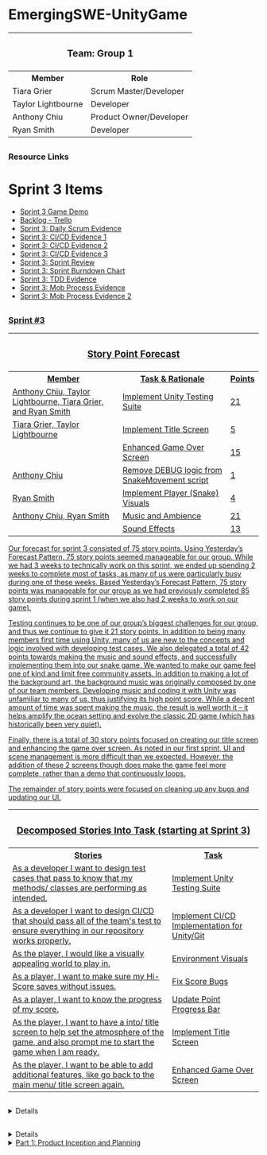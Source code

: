<h1>EmergingSWE-UnityGame</h1>

<table>
  <tr>
    <th colspan="2"><h3>Team: Group 1</h3></th>
  </tr>
  <tr>
    <th>Member</th>
    <th>Role</th>
  </tr>
  <tr>
    <td>Tiara Grier</td>
    <td>Scrum Master/Developer</td>
  </tr>
  <tr>
    <td>Taylor Lightbourne</td>
    <td>Developer</td>
  </tr>
  <tr>
    <td>Anthony Chiu</td>
    <td>Product Owner/Developer</td>
  </tr>
  <tr>
    <td>Ryan Smith</td>
    <td>Developer</td>
  </tr>
</table>

## <h3>Resource Links</h3>
<h1>Sprint 3 Items</h1>
<ul>
  <li><a href="https://swegroup1.itch.io/sea-snake" target="_blank">Sprint 3 Game Demo</a></li>
  <li><a href="https://trello.com/b/UdariJbe/snake-game" target="_blank">Backlog - Trello</a></li>
  <li><a href="https://github.com/ryan-matthew-smith/EmergingSWE-UnityGame/blob/main/Documents/Sprint%202/scrum_check_evidence.PNG" target="_blank">Sprint 3: Daily Scrum Evidence</a></li>
  <li><a href="https://github.com/ryan-matthew-smith/EmergingSWE-UnityGame/blob/main/Documents/Sprint%202/ci_cd_evidence.PNG" target="_blank">Sprint 3: CI/CD Evidence 1</a></li>
  <li><a href="https://github.com/ryan-matthew-smith/EmergingSWE-UnityGame/blob/main/Documents/Sprint%202/CI_CD_evidence_2.png" target="_blank">Sprint 3: CI/CD Evidence 2</a></li>
  <li><a href="https://github.com/ryan-matthew-smith/EmergingSWE-UnityGame/blob/main/Documents/Sprint%202/CI_CD_evidence_3.png" target="_blank">Sprint 3: CI/CD Evidence 3</a></li>
  <li><a href="https://github.com/ryan-matthew-smith/EmergingSWE-UnityGame/blob/main/Documents/Sprint%202/sprint2_review.PNG" target="_blank">Sprint 3: Sprint Review</a></li>
  <li><a href="https://github.com/ryan-matthew-smith/EmergingSWE-UnityGame/blob/main/Documents/Sprint%202/sprint2_burndown.PNG" target="_blank">Sprint 3: Sprint Burndown Chart</a></li>
  <li><a href="https://github.com/ryan-matthew-smith/EmergingSWE-UnityGame/blob/main/Documents/Sprint%202/test_sprint_2.png" target="_blank">Sprint 3: TDD Evidence</a></li>
  <li><a href="https://github.com/ryan-matthew-smith/EmergingSWE-UnityGame/blob/main/Documents/Sprint%202/mob_sprint_2.png" target ="_blank">Sprint 3: Mob Process Evidence</li>
  <li><a href="https://github.com/ryan-matthew-smith/EmergingSWE-UnityGame/blob/main/Documents/Sprint%202/mob_sprint_2_second_picture.png" target ="_blank">Sprint 3: Mob Process Evidence 2</li>
</ul>
    
## <h3>Sprint #3</h3>
<table>
<tr>
  <th colspan ="3">
    <h3>
      Story Point Forecast
    </h3> 
      
  </th>
    <tr>
    <th>Member</th>
    <th>Task & Rationale</th>
    <th>Points</th>
  </tr>
  <tr>
    <td>Anthony Chiu, Taylor Lightbourne, Tiara Grier, and Ryan Smith</td>
    <td>Implement Unity Testing Suite</td>
    <td>21</td>
    
  </tr>
      <tr>
    <td>Tiara Grier, Taylor Lightbourne</td>
    <td>Implement Title Screen</td>
    <td>5</td>
  </tr>
        <tr>
          <td></td>
    <td>Enhanced Game Over Screen</td>
    <td>15</td>
  </tr>
      <tr>
    <td>Anthony Chiu</td>
    <td>Remove DEBUG logic from SnakeMovement script</td>
    <td>1</td>
       </tr>
    <tr>
    <td>Ryan Smith</td>
    <td>Implement Player (Snake) Visuals </td>
    <td>4</td>
       </tr>
    <tr>
    <td>Anthony Chiu, Ryan Smith</td>
    <td>Music and Ambience </td>
    <td>21</td>
       </tr>
           <tr>
             <td></td>
    <td>Sound Effects </td>
    <td>13</td>
       </tr>

</tr>
  
</table>
<p>Our forecast for sprint 3 consisted of 75 story points. Using Yesterday’s Forecast Pattern, 75 story points seemed manageable for our group. While we had 3 weeks to technically work on this sprint, we ended up spending 2 weeks to complete most of tasks, as many of us were particularly busy during one of these weeks. Based  Yesterday’s Forecast Pattern, 75 story points was manageable for our group as we had previously completed 85 story points during sprint 1 (when we also had 2 weeks to work on our game).  
  
Testing continues to be one of our group’s biggest challenges for our group, and thus we continue to give it 21 story points. In addition to being many members first time using Unity, many of us are new to the concepts and logic involved with developing test cases. We also delegated a total of 42 points towards making the music and sound effects, and successfully implementing them into our snake game. We wanted to make our game feel one of kind and limit free community assets. In addition to making a lot of the background art, the background music was originally composed by one of our team members. Developing music and coding it with Unity was unfamiliar to many of us, thus justifying its high point score. While a decent amount of time was spent making the music, the result is well worth it – it helps amplify the ocean setting and evolve the classic 2D game (which has historically been very quiet). 

Finally, there is a total of 30 story points focused on creating our title screen and enhancing the game over screen. As noted in our first sprint, UI and scene management is more difficult than we expected. However, the addition of these 2 screens though does make the game feel more complete, rather than a demo that continuously loops. 

The remainder of story points were focused on cleaning up any bugs and updating our UI. 
</p>
  

<table>
  <tr>
  <th colspan ="2">
    <h3>
      Decomposed Stories Into Task (starting at Sprint 3)
    </h3> 
      </th>
    <tr>
    <th>Stories</th>
    <th>Task</th>
   </tr>
   <tr>
    <td>As a developer I want to design test cases that pass to know that my methods/ classes are performing as intended.</td>
    <td>Implement Unity Testing Suite</td>
  </tr>
     <tr>
    <td>As a developer I want to design CI/CD that should pass all of the team's test to ensure everything in our repository works properly.</td>
    <td>Implement CI/CD Implementation for Unity/Git</td>
  </tr>
       <tr>
    <td>As the player, I would like a visually appealing world to play in.</td>
    <td>Environment Visuals</td>
  </tr>
           <tr>
    <td>As a player, I want to make sure my Hi-Score saves without issues. </td>
    <td>Fix Score Bugs</td>
  </tr>
             <tr>
    <td>As a player, I want to know the progress of my score.</td>
    <td>Update Point Progress Bar</td>
  </tr>

  <tr>
    <td>As the player, I want to have a into/ title screen to help set the atmosphere of the game, and also prompt me to start the game when I am ready. </td>
    <td>Implement Title Screen</td>
  </tr>


  <tr>
    <td>As the player, I want to be able to add additional features, like go back to the main menu/ title screen again.</td>
    <td>Enhanced Game Over Screen</td>
  </tr>
</table>
</details>


##
<details>
<summary>Sprint #2</summary>
<h1>Sprint 2</h1>
  <h3>Resource Links</h3>

<ul>
  <li><a href="https://swegroup1.itch.io/snake-3d-sprint-1-demo" target="_blank">Sprint 2 Game Demo</a></li>
  <li><a href="https://trello.com/b/UdariJbe/snake-game" target="_blank">Backlog - Trello</a></li>
  <li><a href="https://github.com/ryan-matthew-smith/EmergingSWE-UnityGame/blob/main/Documents/Sprint%202/scrum_check_evidence.PNG" target="_blank">Sprint 2: Daily Scrum Evidence</a></li>
  <li><a href="https://github.com/ryan-matthew-smith/EmergingSWE-UnityGame/blob/main/Documents/Sprint%202/ci_cd_evidence.PNG" target="_blank">Sprint 2:CI/CD Evidence 1</a></li>
<li><a href="https://github.com/ryan-matthew-smith/EmergingSWE-UnityGame/blob/main/Documents/Sprint%202/CI_CD_evidence_2.png" target="_blank">Sprint 2:CI/CD Evidence 2</a></li>
<li><a href="https://github.com/ryan-matthew-smith/EmergingSWE-UnityGame/blob/main/Documents/Sprint%202/CI_CD_evidence_3.png" target="_blank">Sprint 2:CI/CD Evidence 3</a></li>
  
  <li><a href="https://github.com/ryan-matthew-smith/EmergingSWE-UnityGame/blob/main/Documents/Sprint%202/sprint2_review.PNG" target="_blank">Sprint 2: Sprint Review</a></li>
  <li><a href="https://github.com/ryan-matthew-smith/EmergingSWE-UnityGame/blob/main/Documents/Sprint%202/sprint2_burndown.PNG" target="_blank">Sprint 2: Sprint Burndown Chart</a></li>
  <li><a href="https://github.com/ryan-matthew-smith/EmergingSWE-UnityGame/blob/main/Documents/Sprint%202/test_sprint_2.png" target="_blank">Sprint 2: TDD Evidence</a></li>
  <li><a href="https://github.com/ryan-matthew-smith/EmergingSWE-UnityGame/blob/main/Documents/Sprint%202/mob_sprint_2.png" target ="_blank">Sprint 2: Mob Process Evidence</li>
      <li><a href="https://github.com/ryan-matthew-smith/EmergingSWE-UnityGame/blob/main/Documents/Sprint%202/mob_sprint_2_second_picture.png" target ="_blank">Sprint 2: Mob Process Evidence 2</li>
</ul>
<table>
<tr>
  <th colspan ="3">
    <h3>
      Story Point Forecast
    </h3> 
      
  </th>
    <tr>
    <th>Member</th>
    <th>Task & Rationale</th>
    <th>Points</th>
  </tr>
  <tr>
    <td>Anthony Chiu, Taylor Lightbourne, Tiara Grier, and Ryan Smith</td>
    <td>Implement Unity Testing Suite</td>
    <td>21</td>
    
  </tr>
  <tr>
    <td></td>
    <td>Implement CI/CD Implementation for Unity</td>
    <td>21</td>
    
  </tr>
  <tr>
    <td>Taylor Lightbourne</td>
    <td>Implement Game Failure Screen</td>
    <td>8</td>
</tr>
      <tr>
    <td>Tiara Grier</td>
    <td>Fix Score Bugs</td>
    <td>5</td>
  </tr>
        <tr>
    <td></td>
    <td>Update Points UI to Increase on Food Collect</td>
    <td>4</td>
  </tr>
    <tr>
    <td>Ryan Smith</td>
    <td>Environment Visuals</td>
    <td>4</td>
       </tr>


</tr>
  
</table>
<p>Our forecast for sprint 2 consisted of 63 points. This is close to our Sprint 1 which had 85 story points. We did yesterday's forcast pattern to account that 3/11-3/15 was KSU's Spring Break period, so we planned to do a little bit less this sprint to give every one some well deserved rest. 21 of our points were focused on creating more test cases; this was an unexpected challenge for everyone during Sprint 1 due to our limited knowledge of testing in software. We suspected that this would be another challenge during this sprint and gave it 21 story points. The other 21 story points were also focused on implementing a CI/CD which was a new concept for everyone on the team. We feel we scored this appropriately as part of this task included researching what CI/CD are available (and ideally free), and learning how to integrate with Github. We ended up using Github Action. These 2 tasks were are most challenging parts of Sprint 2, which is why every team member was involved. We focused more of our energy on these tasks over this 1 week span; based on previous sprint, it seems the team can handle ~40 story points per week with a full team. While 23 remaining story points may seem like a lot, most of them were focused on either implementing features we were working on towards the end of Sprint 1 but did not finish, or making small tweaks and bug fixes to the game's appearance. These tasks were not as complicated as testing or CI/CD, and thus were completed relatively quickly with little strain on the team.   
  

<table>
  <tr>
  <th colspan ="2">
    <h3>
      Decomposed Stories Into Task (starting at Sprint 2)
    </h3> 
      </th>
    <tr>
    <th>Stories</th>
    <th>Task</th>
   </tr>
   <tr>
    <td>As a developer I want to design test cases that pass to know that my methods/ classes are performing as intended.</td>
    <td>Implement Unity Testing Suite</td>
  </tr>
     <tr>
    <td>As a player, I want background music and ambience to help set the tone for the game.</td>
    <td>Create Music and Ambience</td>
  </tr>
       <tr>
    <td>As a player, I want sound effects to know I have completed an action correctly (such as eating food) or when I have done something wrong (like collide with a wall, resulting in a game over)</td>
    <td>Implement Sound Effects</td>
  </tr>
           <tr>
    <td>As a developer, I want to remove any traces of Debug for easier code reading.</td>
    <td>Remove DEBUG logic from SnakeMovement</td>
  </tr>
             <tr>
    <td>As a player, I want to know when I have lost the game so that I can know what to avoid and try again.</td>
    <td>Implement Game Failure Screen</td>
  </tr>
</table>
</details>








##
<details>
<summary>Sprint #1</summary>
<h1>Sprint 1</h1>
  <h3>Resource Links</h3>
  
<ul>
  <li><a href="https://swegroup1.itch.io/snake-3d-sprint-1-demo" target="_blank">Sprint 1 Game Demo</a></li>
  <li><a href="https://trello.com/b/UdariJbe/snake-game" target="_blank">Backlog - Trello</a></li>
  <li><a href="https://github.com/ryan-matthew-smith/EmergingSWE-UnityGame/blob/main/Documents/Sprint%201/scrum_standup_evidence.PNG" target="_blank">Sprint 1: Daily Scrum Evidence</a></li>
  <li><a href="https://github.com/ryan-matthew-smith/EmergingSWE-UnityGame/blob/main/Documents/Sprint%201/Sprint%201%20Review.pdf" target="_blank">Sprint 1: Sprint Review</a></li>
  <li><a href="https://github.com/ryan-matthew-smith/EmergingSWE-UnityGame/blob/main/Documents/Sprint%201/burndown.png" target="_blank">Sprint 1: Sprint Burndown Chart</a></li>
  <li><a href="https://github.com/ryan-matthew-smith/EmergingSWE-UnityGame/blob/main/Documents/Sprint%201/test_driven_development_evidence.png" target="_blank">Sprint 1: TDD Evidence</a></li>
  <li><a href="https://github.com/ryan-matthew-smith/EmergingSWE-UnityGame/blob/main/Documents/Sprint%201/Mob%20Process.png" target ="_blank">Sprint 1: Mob Process Evidence</li>
</ul>
    
<table>
<tr>
  <th colspan ="3">
    <h3>
      Story Point Forecast
    </h3> 
      
  </th>
    <tr>
    <th>Member</th>
    <th>Task & Rationale</th>
    <th>Points</th>
  </tr>
  <tr>
    <td>Anthony Chiu</td>
    <td>Implement Snake Speed Increase</td>
    <td>15</td>
    
  </tr>
  <tr>
    <td></td>
    <td>Implement Snake Collision with Snake Segment</td>
    <td>14</td>
          <tr>
    <td></td>
    <td>Implement Snake Collison with Walls</td>
    <td>14</td>
  </tr>
  </tr>
    <tr>
    <td></td>
    <td>Implement Snake Speed Increase</td>
    <td>6</td>
  </tr>
      <tr>
    <td>Anthony Chiu & Taylor Lightbourne</td>
    <td>Collectable Food Object</td>
    <td>8</td>
  </tr>
      <tr>
    <td>Tiara Grier</td>
    <td>Make UI Dynamically Scale with Screen</td>
    <td>3</td>
  </tr>
        <tr>
    <td></td>
    <td>Update Points UI to Increase on Food Collect</td>
    <td>4</td>
  </tr>
    <tr>
    <td>Ryan Smith</td>
    <td>Skybox Visual</td>
    <td>4</td>
       </tr>
       <tr>
          <td>Ryan Smith & Anthony Chiu</td>
    <td>Implement Camera That Follows Snake Object</td>
    <td>17</td>
  </tr>

</tr>
  
</table>
<p>Our forecast for sprint 1 consisted of 85 points. The tasks that we wanted to accomplish during this sprint were related to implementing the core gameplay components of a snake game, such as the snake increasing in speed and length when consuming food, and the player receiving a game over when the snake either hits a wall or one of its own body segements. Story points were also given to items that improved the aesthetic of the game and providing a score UI for players. More points were placed onto tasks that focused on the gameplay, and movement of our game. Camera movement has the most story points (17) because we suspected there would be a lot of challenges in implementing a camera system that feel like you are tailing behind the snake (similar to how the camera is in Mario Kart), while also being mindful of providing a non-disorienting viewpoint for the player as the navigate the snake in a 3D space. This is the first time many of the team members are using Unity, and we anticipated this would be the most difficult portion of this scrum. In reality, some of these tasks ended being a lot easier than expected, so some their story points could have been decreased. </p>
<p> On the flip side, we anticipated the UI to be one of the easier tasks compared to the gameplay mechanics, thus those related tasks were given much lower story points; however, in reality, these ended up being some of our more challenging aspects of the project. On reflection, we maybe should have given them more points since it was the first time we were designing a UI with Unity and its tools.</p>



<table>
  <tr>
  <th colspan ="2">
    <h3>
      Decomposed Stories Into Task
    </h3> 
      </th>
    <tr>
    <th>Stories</th>
    <th>Task</th>
   </tr>
   <tr>
    <td>As a player, I want my input to control the Snake character so that my actions have an effect on the game.</td>
    <td>Implement Controllable Snake Object</td>
  </tr>
  
     <tr>
    <td>As a player, I want to be able to see the snake character and what is in front of me so that I can engage with the game world.</td>
    <td>Implement Camera That Follows Snake Object</td>
  </tr>
       <tr>
    <td>As a player, I want to be able to see game information in a HUD so that I can be motivated to know my status working towards the game objective.</td>
    <td>Implement Points UI</td>
  </tr>
         <tr>
    <td>As a player, I want the Snake's speed to increase as I collect food so that I can be challenged by the games increasingly difficulty.</td>
    <td>Implement Snake Speed Increase</td>
  </tr>
          <tr>
    <td>As a player, I want to be penalized when the Snake character collides with itself so that I can be challenged to avoid it.</td>
    <td>Implement Snake Collision with Walls</td>
  </tr>
            <tr>
    <td>As a player, I want to be penalized when the Snake character collides with itself so that I can be challenged to avoid it.</td>
    <td>Implement Snake Collision with Snake Segment</td>
  </tr>
              <tr>
    <td>As a player, I want the Snake's length to increase as I collect food so that I can be challenged by the games increasingly difficulty.</td>
    <td>Implement Snake Length Increase</td>
  </tr>
                <tr>
    <td>As a player, I want the Snake's length to increase as I collect food so that I can be challenged by the games increasingly difficulty.</td>
    <td>Implement Snake Length Increase</td>
  </tr>
                  <tr>
    <td>As the player, I want the UI interface to adapt to the window size of the game for an easy to read and flexible game experience.</td>
    <td>Make UI dynamically scale with screen</td>
  </tr>
                    <tr>
    <td>As the player, I want to have a visually appealing background (skybox) that will make the game feel more realistic.</td>
    <td>Implement Skybox Visuals</td>
  </tr>
     <tr>
    <td>As a player, I want to be able to collect food objects in the game so that I have an objective while playing.</td>
    <td>Implement Collectable Food Object</td>
  </tr>
       <tr>
    <td>As a player, I want to be able to see the UI update to display my current points when I collect food so that I can know my progress in the game.</td>
    <td>Update Points UI to Increase On Food Collectt</td>
  </tr>
         <tr>
    <td>As the player, I would like a visually appealing representation of the snake that is more advanced and detailed than the traditional 2D snake.</td>
    <td>Model 3D Snake in Blender</td>
  </tr>
           <tr>
    <td>As a player, I want the game to reset at certain points so that I can continue playing.</td>
    <td>Implement Scene Reset Function</td>
  </tr>
             <tr>
    <td>As a player, I want to know when I have lost the game so that I can know what to avoid and try again.</td>
    <td>Implement Game Failure Screen</td>
  </tr>
</table>
</details>


<details>
<summary>Part 1: Product Inception and Planning</summary>
<br>
<h3>Product Vision</h3>
<p>Our product is for gamers who originally played the Snake game. This new and improved Snake is a three-dimensional game that reimagines and expands on the retro 2D Snake game. Unlike the original game, which has limited potential and restricted movement and environments, our product will grow the World of Snake giving the player a better visual experience and making players feel they have more control of the snake in a more open environment.</p>

## <h3>Rationale for Product Backlog Order</h3>
<ol>
  <li>The first user story will focus on implementing a controllable snake object, as it will serve as the game's main character. This is essential for players to be able to navigate the game by moving the snake forward and changing its direction.</li>
  <li>We will incorporate a camera feature that tracks the snake and follows the snake's movements. This will ensure that players have a clear view of the snake's path and the length of its body at all times.</li>
  <li>To build the original game, we will need to introduce a food object for the snake to consume. This element will allow users to earn points and contribute to increasing the game's difficulty as it progresses.</li>
  <li>Next, we will implement a scoring system, which will be displayed on the user interface.</li>
  <li>The next user story will be to develop the functionality for the score to increment whenever the snake collects food. This feature can be developed in parallel with the next two user stories (6 and 7).</li>
  <li>In the next user story, we will introduce the ability for the snake to grow in length upon consuming the food object.</li>
  <li>In line with enhancing the snake's capabilities upon consuming food, we will implement a feature that increases the snake's speed when it eats the food object.</li>
  <li>We will develop the ability to detect when the snake collides with its own body. This development will be vital for future features, so we ordered it to occur prior to those user stories.</li>
  <li>Following this, we will introduce a scene reset function for players to reset the game and start again. Initially, this functionality will be triggered manually for testing, but it will be needed in the last user story when the user loses the game.</li>
  <li>We predict the last user story will focus on implementing a game failure condition. This condition will be triggered when the snake collides with its own body, resulting in the game ending and the scene resetting.</li>
</ol>

## <h3>Definition of Ready</h3>
<ol>
  <li>Implement Controllable Snake Object
    <ul>
      <li><b>Story Points:</b> 7</li>
      <li><b>User Story:</b> As a player, I want my input to control the Snake character so that my actions have an effect on the game.</li>
    </ul>
  </li>
  <li>Implement Camera That Follows Snake Object
    <ul>
      <li><b>Story Points:</b> 17</li>
      <li><b>User Story:</b> As a player, I want to be able to see the snake character and what is in front of me so that I can engage with the game world.</li>
    </ul>
  </li>
  <li><b>Implement Collectable Food Object</b>
    <ul>
      <li><b>Story Points:</b> 8</li>
      <li><b>User Story:</b> As a player, I want to be able to collect food objects in the game so that I have an objective while playing.</li>
    </ul>
  </li>
  <li><b>Implement Points UI</b>
    <ul>
      <li><b>Story Points:</b> 3</li>
      <li><b>User Story:</b> As a player, I want to be able to see game information in a HUD so that I can be motivated to know my status working towards the game objective.</li>
    </ul>
  </li>
  <li><b>Update Points UI to Increase On Food Collect</b>
    <ul>
      <li><b>Story Points:</b> 4</li>
      <li><b>User Story:</b> As a player, I want to be able to see the UI update to display my current points when I collect food so that I can know my progress in the game.</li>
    </ul>
  </li>
  <li><b>Implement Snake Length Increase</b>
    <ul>
      <li><b>Story Points:</b> 15</li>
      <li><b>User Story:</b> As a player, I want the Snake's length to increase as I collect food so that I can be challenged by the games increasingly difficulty.</li>
    </ul>
  </li>
  <li><b>Implement Snake Speed Increase</b>
    <ul>
      <li><b>Story Points:</b> 6</li>
      <li><b>User Story:</b> As a player, I want the Snake's speed to increase as I collect food so that I can be challenged by the games increasingly difficulty.</li>
    </ul>
  </li>
  <li><b>Implement Snake Collision with Snake Segment</b>
    <ul>
      <li><b>Story Points:</b> 14</li>
      <li><b>User Story:</b> As a player, I want to be penalized when the Snake character collides with itself so that I can be challenged to avoid it.</li>
    </ul>
  </li>
  <li><b>Implement Scene Reset Function</b>
    <ul>
      <li><b>Story Points:</b> 13</li>
      <li><b>User Story:</b> As a player, I want the game to reset at certain points so that I can continue playing.</li>
    </ul>
  </li>
  <li><b>Implement Game Failure Condition</b>
    <ul>
      <li><b>Story Points:</b> 8</li>
      <li><b>User Story:</b> As a player, I want to know when I have lost the game so that I can know what to avoid and try again.</li>
    </ul>
  </li>
</ol>
</details>

